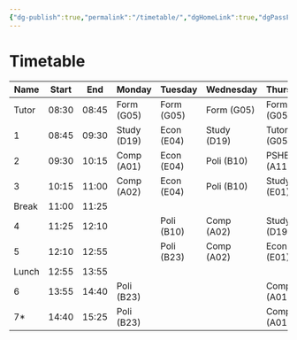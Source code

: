 ```yaml
---
{"dg-publish":true,"permalink":"/timetable/","dgHomeLink":true,"dgPassFrontmatter":false}
---
```





# Timetable
| Name  | Start |  End  | Monday                 | Tuesday         | Wednesday              | Thursday               | Friday          |
| ----- | ----- | ----- | ---------------------- | --------------- | ---------------------- | ---------------------- | --------------- |
| Tutor | 08:30 | 08:45 | Form (G05)             | Form (G05)      | Form (G05)             | Form (G05)             |                 |
| 1     | 08:45 | 09:30 | Study (D19)            | Econ (E04)      | Study (D19)            | Tutor (G05)            |                 |
| 2     | 09:30 | 10:15 | Comp (A01)             | Econ (E04)      | Poli (B10)             | PSHE (A11)             |                 |
| 3     | 10:15 | 11:00 | Comp (A02)             | Econ (E04)      | Poli (B10)             | Study (E01)            |                 |
| Break | 11:00 | 11:25 |                        |                 |                        |                        |                 |
| 4     | 11:25 | 12:10 |                        | Poli (B10)      | Comp (A02)             | Study (D19)            | Econ (E01)      |
| 5     | 12:10 | 12:55 |                        | Poli (B23)      | Comp (A02)             | Econ (E01)             | Econ (E01)      |
| Lunch | 12:55 | 13:55 |                        |                 |                        |                        |                 |
| 6     | 13:55 | 14:40 | Poli (B23)             |                 |                        | Comp (A01)             |                 |
| 7*    | 14:40 | 15:25 | Poli (B23)             |                 |                        | Comp (A01)             |                 |
